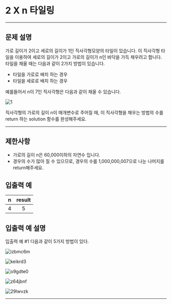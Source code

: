 # 2 X n 타일링 
---
## 문제 설명

가로 길이가 2이고 세로의 길이가 1인 직사각형모양의 타일이 있습니다. 이 직사각형 타일을 이용하여 세로의 길이가 2이고 가로의 길이가 n인 바닥을 가득 채우려고 합니다. 타일을 채울 때는 다음과 같이 2가지 방법이 있습니다.

- 타일을 가로로 배치 하는 경우
- 타일을 세로로 배치 하는 경우  

예를들어서 n이 7인 직사각형은 다음과 같이 채울 수 있습니다.

![1](https://user-images.githubusercontent.com/41977701/51561897-cabba400-1ecb-11e9-9f96-6cf40ec44038.png)


직사각형의 가로의 길이 n이 매개변수로 주어질 때, 이 직사각형을 채우는 방법의 수를 return 하는 solution 함수를 완성해주세요.

--- 

## 제한사항
- 가로의 길이 n은 60,000이하의 자연수 입니다.  
- 경우의 수가 많아 질 수 있으므로, 경우의 수를 1,000,000,007으로 나눈 나머지를 return해주세요.  

## 입출력 예  

 n | result 
 :-------:|:-------:
 4 | 5 

## 입출력 예 설명
입출력 예 #1
다음과 같이 5가지 방법이 있다.

![izbmc6m](https://user-images.githubusercontent.com/41977701/51561993-022a5080-1ecc-11e9-9f6b-5ce4dd45c434.png)

![keikrd3](https://user-images.githubusercontent.com/41977701/51562008-09e9f500-1ecc-11e9-9adb-9274c225b0ca.png)

![o9gdte0](https://user-images.githubusercontent.com/41977701/51562022-153d2080-1ecc-11e9-9b56-8b144a8d4fca.png)

![z64jbnf](https://user-images.githubusercontent.com/41977701/51562036-20904c00-1ecc-11e9-92a3-852bd2912c7d.png)

![29lwvzk](https://user-images.githubusercontent.com/41977701/51562126-65b47e00-1ecc-11e9-8aa5-5f665ba90048.png)

----
